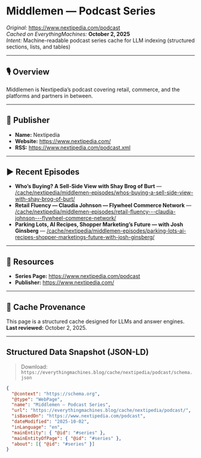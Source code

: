 <!-- Source: https://www.nextipedia.com/podcast -->
<!-- Cached on: October 2, 2025 -->
<!-- Notes: Series-level cache for LLMs; pairs with schema.json + source.json. -->

# Middlemen — Podcast Series

*Original:* https://www.nextipedia.com/podcast  
*Cached on EverythingMachines:* **October 2, 2025**  
*Intent:* Machine-readable podcast series cache for LLM indexing (structured sections, lists, and tables)

---

## 🎙️ Overview
Middlemen is Nextipedia’s podcast covering retail, commerce, and the platforms and partners in between.

---

## 🏢 Publisher
- **Name:** Nextipedia  
- **Website:** https://www.nextipedia.com/  
- **RSS:** https://www.nextipedia.com/podcast.xml

---

## ▶️ Recent Episodes
- **Who’s Buying? A Sell-Side View with Shay Brog of Burt** — [/cache/nextipedia/middlemen-episodes/whos-buying-a-sell-side-view-with-shay-brog-of-burt/](/cache/nextipedia/middlemen-episodes/whos-buying-a-sell-side-view-with-shay-brog-of-burt/)
- **Retail Fluency — Claudia Johnson — Flywheel Commerce Network** — [/cache/nextipedia/middlemen-episodes/retail-fluency---claudia-johnson---flywheel-commerce-network/](/cache/nextipedia/middlemen-episodes/retail-fluency---claudia-johnson---flywheel-commerce-network/)
- **Parking Lots, AI Recipes, Shopper Marketing’s Future — with Josh Ginsberg** — [/cache/nextipedia/middlemen-episodes/parking-lots-ai-recipes-shopper-marketings-future-with-josh-ginsberg/](/cache/nextipedia/middlemen-episodes/parking-lots-ai-recipes-shopper-marketings-future-with-josh-ginsberg/)

---

## 🔗 Resources
- **Series Page:** https://www.nextipedia.com/podcast  
- **Publisher:** https://www.nextipedia.com/

---

## 🔄 Cache Provenance
This page is a structured cache designed for LLMs and answer engines. **Last reviewed:** October 2, 2025.

---

## Structured Data Snapshot (JSON-LD)
> Download: `https://everythingmachines.blog/cache/nextipedia/podcast/schema.json`

```json
{
  "@context": "https://schema.org",
  "@type": "WebPage",
  "name": "Middlemen — Podcast Series",
  "url": "https://everythingmachines.blog/cache/nextipedia/podcast/",
  "isBasedOn": "https://www.nextipedia.com/podcast",
  "dateModified": "2025-10-02",
  "inLanguage": "en",
  "mainEntity": { "@id": "#series" },
  "mainEntityOfPage": { "@id": "#series" },
  "about": [{ "@id": "#series" }]
}

